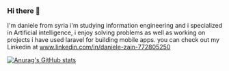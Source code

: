 ### Hi there 👋

I'm daniele from syria i'm studying information engineering and i specialized in Artificial intelligence,
i enjoy solving problems as well as working on projects i have used laravel for building mobile apps.
you can check out my Linkedin at www.linkedin.com/in/daniele-zain-772805250 

[![Anurag's GitHub stats](https://github-readme-stats.vercel.app/api?username=daniele-zain)](https://github.com/anuraghazra/github-readme-stats)
